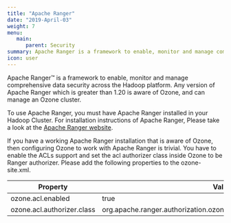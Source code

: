 ```yaml
---
title: "Apache Ranger"
date: "2019-April-03"
weight: 7
menu:
   main:
      parent: Security
summary: Apache Ranger is a framework to enable, monitor and manage comprehensive data security across the Hadoop platform.
icon: user
---
```

<!---
  Licensed to the Apache Software Foundation (ASF) under one or more
  contributor license agreements.  See the NOTICE file distributed with
  this work for additional information regarding copyright ownership.
  The ASF licenses this file to You under the Apache License, Version 2.0
  (the "License"); you may not use this file except in compliance with
  the License.  You may obtain a copy of the License at

      http://www.apache.org/licenses/LICENSE-2.0

  Unless required by applicable law or agreed to in writing, software
  distributed under the License is distributed on an "AS IS" BASIS,
  WITHOUT WARRANTIES OR CONDITIONS OF ANY KIND, either express or implied.
  See the License for the specific language governing permissions and
  limitations under the License.
-->


Apache Ranger™ is a framework to enable, monitor and manage comprehensive data
security across the Hadoop platform. Any version of Apache Ranger which is greater
than 1.20 is aware of Ozone, and can manage an Ozone cluster.


To use Apache Ranger, you must have Apache Ranger installed in your Hadoop
Cluster. For installation instructions of Apache Ranger, Please take a look
at the [Apache Ranger website](https://ranger.apache.org/index.html).

If you have a working Apache Ranger installation that is aware of Ozone, then
configuring Ozone to work with Apache Ranger is trivial. You have to enable
the ACLs support and set the acl authorizer class inside Ozone to be Ranger
authorizer. Please add the following properties to the ozone-site.xml.

Property|Value
--------|------------------------------------------------------------
ozone.acl.enabled         | true
ozone.acl.authorizer.class| org.apache.ranger.authorization.ozone.authorizer.RangerOzoneAuthorizer
